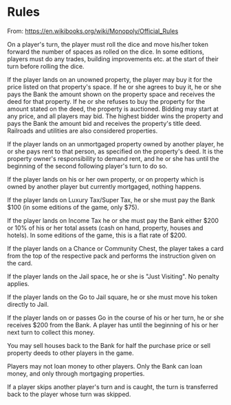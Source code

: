 # Rules

From: https://en.wikibooks.org/wiki/Monopoly/Official_Rules

On a player's turn, the player must roll the dice and move his/her token forward the number of spaces as rolled on the dice. In some editions, players must do any trades, building improvements etc. at the start of their turn before rolling the dice.
 
 If the player lands on an unowned property, the player may buy it for the price listed on that property's space. If he or she agrees to buy it, he or she pays the Bank the amount shown on the property space and receives the deed for that property. If he or she refuses to buy the property for the amount stated on the deed, the property is auctioned. Bidding may start at any price, and all players may bid. The highest bidder wins the property and pays the Bank the amount bid and receives the property's title deed. Railroads and utilities are also considered properties.
 
 If the player lands on an unmortgaged property owned by another player, he or she pays rent to that person, as specified on the property's deed. It is the property owner's responsibility to demand rent, and he or she has until the beginning of the second following player's turn to do so.
 
 If the player lands on his or her own property, or on property which is owned by another player but currently mortgaged, nothing happens.
 
 If the player lands on Luxury Tax/Super Tax, he or she must pay the Bank $100 (in some editions of the game, only $75).
 
 If the player lands on Income Tax he or she must pay the Bank either $200 or 10% of his or her total assets (cash on hand, property, houses and hotels). In some editions of the game, this is a flat rate of $200.
 
 If the player lands on a Chance or Community Chest, the player takes a card from the top of the respective pack and performs the instruction given on the card.
 
 If the player lands on the Jail space, he or she is "Just Visiting". No penalty applies.
 
 If the player lands on the Go to Jail square, he or she must move his token directly to Jail.
 
 If the player lands on or passes Go in the course of his or her turn, he or she receives $200 from the Bank. A player has until the beginning of his or her next turn to collect this money.
 
 You may sell houses back to the Bank for half the purchase price or sell property deeds to other players in the game.
 
 Players may not loan money to other players. Only the Bank can loan money, and only through mortgaging properties.
 
 If a player skips another player's turn and is caught, the turn is transferred back to the player whose turn was skipped.